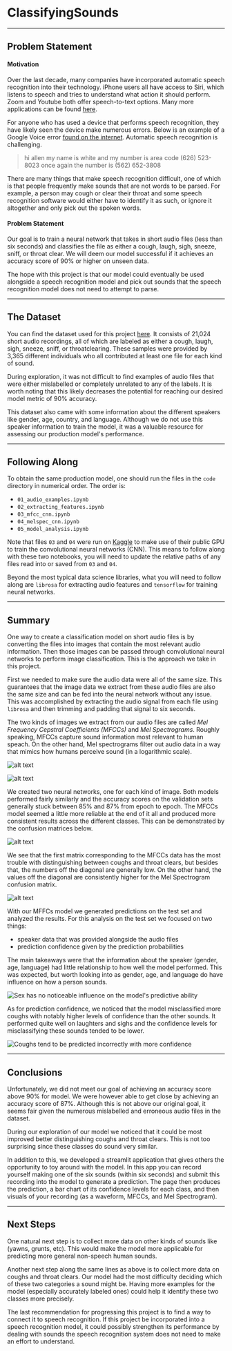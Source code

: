 # ClassifyingSounds

---

## Problem Statement
#### Motivation
Over the last decade, many companies have incorporated automatic speech recognition into their technology. iPhone users all have access to Siri, which listens to speech and tries to understand what action it should perform. Zoom and Youtube both offer speech-to-text options. Many more applications can be found [here](https://en.wikipedia.org/wiki/Speech_recognition).

For anyone who has used a device that performs speech recognition, they have likely seen the device make numerous errors. Below is an example of a Google Voice error [found on the internet](https://www.technologizer.com/2010/08/22/worst-google-voice-transcription-errors/). Automatic speech recognition is challenging. 
> hi allen my name is white and my number is area code (626) 523-8023 once again the number is (562) 652-3808

There are many things that make speech recognition difficult, one of which is that people frequently make sounds that are not words to be parsed. For example, a person may cough or clear their throat and some speech recognition software would either have to identify it as such, or ignore it altogether and only pick out the spoken words.

#### Problem Statement
Our goal is to train a neural network that takes in short audio files (less than six seconds) and classifies the file as either a cough, laugh, sigh, sneeze, sniff, or throat clear. We will deem our model successful if it achieves an accuracy score of 90% or higher on unseen data.

The hope with this project is that our model could eventually be used alongside a speech recognition model and pick out sounds that the speech recognition model does not need to attempt to parse.

---

## The Dataset
You can find the dataset used for this project [here](https://github.com/YuanGongND/vocalsound#Download-VocalSound). It consists of 21,024 short audio recordings, all of which are labeled as either a cough, laugh, sigh, sneeze, sniff, or throatclearing. These samples were provided by 3,365 different individuals who all contributed at least one file for each kind of sound.

During exploration, it was not difficult to find examples of audio files that were either mislabelled or completely unrelated to any of the labels. It is worth noting that this likely decreases the potential for reaching our desired model metric of 90% accuracy.

This dataset also came with some information about the different speakers like gender, age, country, and language. Although we do not use this speaker information to train the model, it was a valuable resource for assessing our production model's performance.


---

## Following Along
To obtain the same production model, one should run the files in the `code` directory in numerical order. The order is:
- `01_audio_examples.ipynb`
- `02_extracting_features.ipynb`
- `03_mfcc_cnn.ipynb`
- `04_melspec_cnn.ipynb`
- `05_model_analysis.ipynb`

Note that files `03` and `04` were run on [Kaggle](https://www.kaggle.com/) to make use of their public GPU to train the convolutional neural networks (CNN). This means to follow along with these two notebooks, you will need to update the relative paths of any files read into or saved from `03` and `04`.

[Lastly, there is a file that generates a *Streamlit* application in the main directory titled `streamlit.py`. If you have the Streamlit library installed, you can access this app by navigating to this project's directory on your local machine in the terminal and then entering `streamlit run streamlit.py`. This will open up an interactive page where you can try out the model by creating your own short recordings.]: <>

Beyond the most typical data science libraries, what you will need to follow along are `librosa` for extracting audio features and `tensorflow` for training neural networks.

[, and `streamlit` for interacting with a live version of the model.]: <>

---

## Summary

One way to create a classification model on short audio files is by converting the files into images that contain the most relevant audio information. Then those images can be passed through convolutional neural networks to perform image classification. This is the approach we take in this project.

First we needed to make sure the audio data were all of the same size. This guarantees that the image data we extract from these audio files are also the same size and can be fed into the neural network without any issue. This was accomplished by extracting the audio signal from each file using `librosa` and then trimming and padding that signal to six seconds.

The two kinds of images we extract from our audio files are called *Mel Frequency Cepstral Coefficients (MFCCs)* and *Mel Spectrograms*. Roughly speaking, MFCCs capture sound information most relevant to human speach. On the other hand, Mel spectrograms filter out audio data in a way that mimics how humans perceive sound (in a logarithmic scale).

![alt text](images/cough_mfccs.png)

![alt text](images/cough_melspec.png)

We created two neural networks, one for each kind of image. Both models performed fairly similarly and the accuracy scores on the validation sets generally stuck between 85% and 87% from epoch to epoch. The MFCCs model seemed a little more reliable at the end of it all and produced more consistent results across the different classes. This can be demonstrated by the confusion matrices below. 

![alt text](images/confusion_matrix.png)

We see that the first matrix corresponding to the MFCCs data has the most trouble with distinguishing between coughs and throat clears, but besides that, the numbers off the diagonal are generally low. On the other hand, the values off the diagonal are consistently higher for the Mel Spectrogram confusion matrix.

![alt text](images/melspec_confusion_matrix.jpg)

With our MFFCs model we generated predictions on the test set and analyzed the results. For this analysis on the test set we focused on two things:

- speaker data that was provided alongside the audio files
- prediction confidence given by the prediction probabilities

The main takeaways were that the information about the speaker (gender, age, language) had little relationship to how well the model performed. This was expected, but worth looking into as gender, age, and language do have influence on how a person sounds.

![Sex has no noticeable influence on the model's predictive ability](images/sex_predictions.png)

As for prediction confidence, we noticed that the model misclassified more coughs with notably higher levels of confidence than the other sounds. It performed quite well on laughters and sighs and the confidence levels for misclassifying these sounds tended to be lower.

![Coughs tend to be predicted incorrectly with more confidence](images/avg_conf_preds.png)

---

## Conclusions

Unfortunately, we did not meet our goal of achieving an accuracy score above 90% for model. We were however able to get close by achieving an accuracy score of 87%. Although this is not above our original goal, it seems fair given the numerous mislabelled and erroneous audio files in the dataset.

During our exploration of our model we noticed that it could be most improved better distinguishing coughs and throat clears. This is not too surprising since these classes do sound very similar.

In addition to this, we developed a streamlit application that gives others the opportunity to toy around with the model. In this app you can record yourself making one of the six sounds (within six seconds) and submit this recording into the model to generate a prediction. The page then produces the prediction, a bar chart of its confidence levels for each class, and then visuals of your recording (as a waveform, MFCCs, and Mel Spectrogram).

---

## Next Steps

One natural next step is to collect more data on other kinds of sounds like (yawns, grunts, etc). This would make the model more applicable for predicting more general non-speech human sounds.

Another next step along the same lines as above is to collect more data on coughs and throat clears. Our model had the most difficulty deciding which of these two categories a sound might be. Having more examples for the model (especially accurately labeled ones) could help it identify these two classes more precisely.

The last recommendation for progressing this project is to find a way to connect it to speech recognition. If this project be incorporated into a speech recognition model, it could possibly strengthen its performance by dealing with sounds the speech recognition system does not need to make an effort to understand.